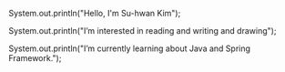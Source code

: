 System.out.println("Hello, I'm Su-hwan Kim");

System.out.println("I’m interested in reading and writing and drawing");

System.out.println("I’m currently learning about Java and Spring Framework.");


<!---
Su-hwanKim/Su-hwanKim is a ✨ special ✨ repository because its `README.md` (this file) appears on your GitHub profile.
You can click the Preview link to take a look at your changes.
--->
